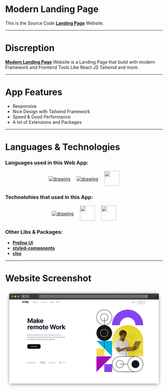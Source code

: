 # Modern Landing Page

This is the Source Code [**Landing Page**](https://modernlandingpage.vercel.app/) Website.

---

# Discreption

[**Modern Landing Page**](https://modernlandingpage.vercel.app/) Website is a Landing Page that build with modern Framework and Frontend Tools Like React JS Tailwind and more.

---

# App Features

- Responsive
- Nice Design with Tailwind Framework
- Speed & Good Performance
- A lot of Extensions and Packages

---

# Languages & Technologies

### Languages used in this Web App:

<div style="display: flex; justify-content: center; align-items: center; gap: 20px;">
  <a href="https://developer.mozilla.org/en-US/docs/Web/HTML"><img src="https://img.icons8.com/color/48/000000/html-5--v1.png" alt="drawing" width="48" height="48"/></a>
  <a href="https://developer.mozilla.org/en-US/docs/Web/CSS?retiredLocale=ar"><img src="https://img.icons8.com/color/48/000000/css3.png" alt="drawing" width="48" height="48"/></a>
  <a href="https://www.javascript.com/"><img src="https://img.icons8.com/color/48/000000/javascript--v2.png" width="48" height="48"/></a>
</div>

### Technolohies that used in this App:

<div style="display: flex; justify-content: center; align-items: center; gap: 20px;">
  <a href="https://reactjs.org/"><img src="https://cdn-icons-png.flaticon.com/512/3334/3334886.png" alt="drawing" width="48" height="48"/></a>
  <a href="https://tailwindcss.com/"><img src="https://tailwindcss.com/_next/static/media/tailwindcss-mark.79614a5f61617ba49a0891494521226b.svg" width="48" height="48"/></a>
  <a href="https://www.typescriptlang.org/"><img src="https://cdn-icons-png.flaticon.com/128/5968/5968381.png" width="48" height="48"/></a>
</div>

### Other Libs & Packages:

- [**Preline UI**](https://preline.co/docs/index.html)
- [**styled-components**](https://styled-components.com/)
- [**clsx**](https://www.npmjs.com/package/clsx)

---

# Website Screenshot

![Modern Landing Page](https://github.com/ahmedmohmd/modern-landing-page/blob/main/app-screenshot.png?raw=true)
